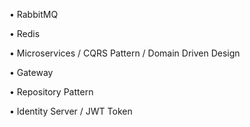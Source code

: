 • RabbitMQ

• Redis

• Microservices / CQRS Pattern / Domain Driven Design

• Gateway

• Repository Pattern

• Identity Server / JWT Token
